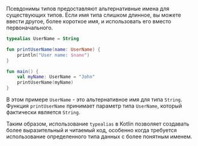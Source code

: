 Псевдонимы типов предоставляют альтернативные имена для существующих типов. Если имя типа слишком длинное, вы можете ввести другое, более короткое имя, и использовать его вместо первоначального.

```kotlin
typealias UserName = String

fun printUserName(name: UserName) {
    println("User name: $name")
}

fun main() {
    val myName: UserName = "John"
    printUserName(myName)
}
```

В этом примере `UserName` - это альтернативное имя для типа `String`. Функция `printUserName` принимает параметр типа `UserName`, который фактически является `String`.

Таким образом, использование `typealias` в Kotlin позволяет создавать более выразительный и читаемый код, особенно когда требуется использование определенного типа данных с более понятным именем.